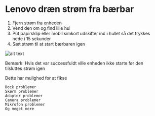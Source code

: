 # Lenovo dræn strøm fra bærbar

1. Fjern strøm fra enheden
2. Vend den om og find lille hul
3. Put papirsklip eller mobil simkort udskifter ind i hullet så det trykkes nede i 15 sekunder
4. Sæt strøm til at start bærbaren igen

![alt text](https://download.lenovo.com/km/media/images/HT510410/t15_emt_reset_hole_20230414062025868.png)

Bemærk: Hvis det var successfuldt ville enheden ikke starte før den tilsluttes strøm igen 

Dette har mulighed for at fikse  
```
Dock problemer  
Skærm problemer  
Adapter problemer  
Camera problemer  
Mikrofon problemer  
Og meget mere
```